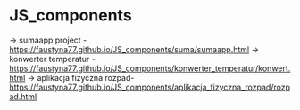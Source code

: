 # JS_components

-> sumaapp project - https://faustyna77.github.io/JS_components/suma/sumaapp.html
-> konwerter temperatur - https://faustyna77.github.io/JS_components/konwerter_temperatur/konwert.html
-> aplikacja fizyczna rozpad- https://faustyna77.github.io/JS_components/aplikacja_fizyczna_rozpad/rozpad.html
